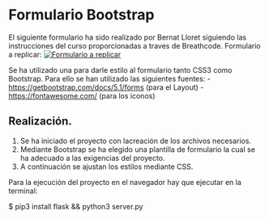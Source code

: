 # Formulario Bootstrap
El siguiente formulario ha sido realizado por Bernat Lloret siguiendo las instrucciones del curso proporcionadas a traves de Breathcode.
Formulario a replicar:
[![Formulario a replicar](https://github.com/breatheco-de/html5-form/blob/master/preview.png?raw=true "Formulario a replicar")](https://github.com/breatheco-de/html5-form/blob/master/preview.png?raw=true "Formulario a replicar")


Se ha utilizado una para darle estilo al formulario tanto CSS3 como Bootstrap. Para ello se han utilizado las siguientes fuentes:
	- https://getbootstrap.com/docs/5.1/forms (para el Layout)
	- https://fontawesome.com/ (para los iconos)

## Realización.
1.  Se ha iniciado el proyecto con lacreación de los archivos necesarios.
2.  Mediante Bootstrap se ha elegido una plantilla de formulario la cual se ha adecuado a las exigencias del proyecto.
3.  A continuación se ajustan los estilos mediante CSS.


Para la ejecución del proyecto en el navegador hay que ejecutar en la terminal:

   $ pip3 install flask && python3 server.py